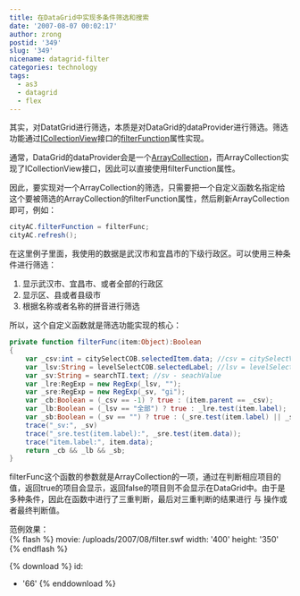 ```yaml
---
title: 在DataGrid中实现多条件筛选和搜索
date: '2007-08-07 00:02:17'
author: zrong
postid: '349'
slug: '349'
nicename: datagrid-filter
categories: technology
tags:
  - as3
  - datagrid
  - flex
---
```


其实，对DatatGrid进行筛选，本质是对DataGrid的dataProvider进行筛选。筛选功能通过[ICollectionView](https://blog.zengrong.net/post/348.html)接口的[filterFunction](http://livedocs.adobe.com/flex/201/langref/mx/collections/ICollectionView.html#filterFunction)属性实现。

通常，DataGrid的dataProvider会是一个[ArrayCollection](http://livedocs.adobe.com/flex/201/langref/mx/collections/ArrayCollection.html)，而ArrayCollection实现了ICollectionView接口，因此可以直接使用filterFunction属性。

因此，要实现对一个ArrayCollection的筛选，只需要把一个自定义函数名指定给这个要被筛选的ArrayCollection的filterFunction属性，然后刷新ArrayCollection即可，例如：

``` ActionScript
cityAC.filterFunction = filterFunc;
cityAC.refresh();
```

在这里例子里面，我使用的数据是武汉市和宜昌市的下级行政区。可以使用三种条件进行筛选：

1.  显示武汉市、宜昌市、或者全部的行政区
2.  显示区、县或者县级市
3.  根据名称或者名称的拼音进行筛选

所以，这个自定义函数就是筛选功能实现的核心：<!--more-->

``` ActionScript
private function filterFunc(item:Object):Boolean
{
    var _csv:int = citySelectCOB.selectedItem.data; //csv = citySelectValue
    var _lsv:String = levelSelectCOB.selectedLabel; //lsv = levelSelectValue
    var _sv:String = searchTI.text; //sv - seachValue
    var _lre:RegExp = new RegExp(_lsv, "");
    var _sre:RegExp = new RegExp(_sv, "gi");
    var _cb:Boolean = (_csv == -1) ? true : (item.parent == _csv);
    var _lb:Boolean = (_lsv == "全部") ? true : _lre.test(item.label);
    var _sb:Boolean = (_sv == "") ? true : (_sre.test(item.label) || _sre.test(item.data));
    trace("_sv:", _sv)
    trace("_sre.test(item.label):", _sre.test(item.data));
    trace("item.label:", item.data);
    return _cb && _lb && _sb;
}
```

filterFunc这个函数的参数就是ArrayCollection的一项，通过在判断相应项目的值，返回true的项目会显示，返回false的项目则不会显示在DataGrid中。由于是多种条件，因此在函数中进行了三重判断，最后对三重判断的结果进行
与 操作或者最终判断值。

范例效果：  
{% flash %}
movie: /uploads/2007/08/filter.swf
width: '400'
height: '350'
{% endflash %}

{% download %}
id:
  - '66'
{% enddownload %}

